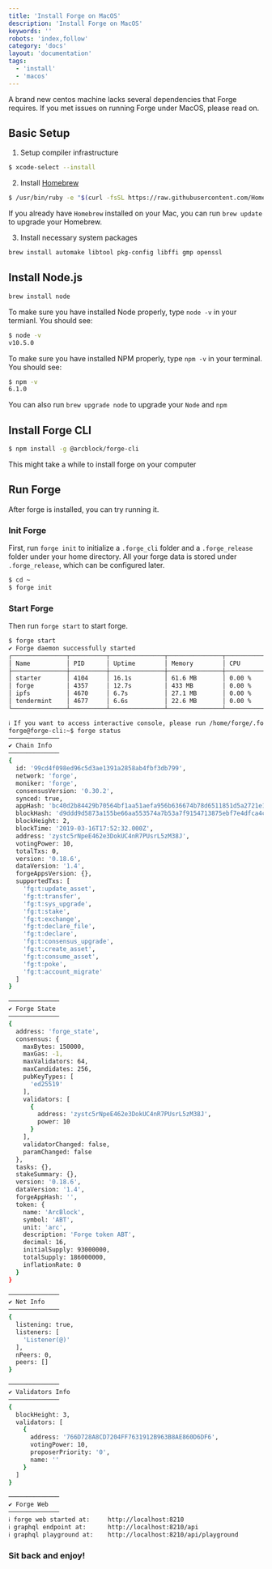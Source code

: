 ```yaml
---
title: 'Install Forge on MacOS'
description: 'Install Forge on MacOS'
keywords: ''
robots: 'index,follow'
category: 'docs'
layout: 'documentation'
tags:
  - 'install'
  - 'macos'
---
```


A brand new centos machine lacks several dependencies that Forge requires. If you met issues on running Forge under MacOS, please read on.

## Basic Setup

1. Setup compiler infrastructure

```bash
$ xcode-select --install
```

2. Install [Homebrew](https://brew.sh/)

```bash
$ /usr/bin/ruby -e "$(curl -fsSL https://raw.githubusercontent.com/Homebrew/install/master/install)"
```

If you already have `Homebrew` installed on your Mac, you can run `brew update` to upgrade your Homebrew.

3. Install necessary system packages

```bash
brew install automake libtool pkg-config libffi gmp openssl
```

## Install Node.js

```bash
brew install node
```

To make sure you have installed Node properly, type `node -v` in your termianl. You should see:

```bash
$ node -v
v10.5.0
```

To make sure you have installed NPM properly, type `npm -v` in your terminal. You should see:

```bash
$ npm -v
6.1.0
```

You can also run `brew upgrade node` to upgrade your `Node` and `npm`

## Install Forge CLI

```bash
$ npm install -g @arcblock/forge-cli
```

This might take a while to install forge on your computer

## Run Forge

After forge is installed, you can try running it.

### Init Forge

First, run `forge init` to initialize a `.forge_cli` folder and a `.forge_release` folder under your home directory. All your forge data is stored under `.forge_release`, which can be configured later.

```bash
$ cd ~
$ forge init
```

### Start Forge

Then run `forge start` to start forge.

```bash
$ forge start
✔ Forge daemon successfully started
┌───────────────┬──────────┬───────────────┬───────────────┬────────────────────┐
│ Name          │ PID      │ Uptime        │ Memory        │ CPU                │
├───────────────┼──────────┼───────────────┼───────────────┼────────────────────┤
│ starter       │ 4104     │ 16.1s         │ 61.6 MB       │ 0.00 %             │
│ forge         │ 4357     │ 12.7s         │ 433 MB        │ 0.00 %             │
│ ipfs          │ 4670     │ 6.7s          │ 27.1 MB       │ 0.00 %             │
│ tendermint    │ 4677     │ 6.6s          │ 22.6 MB       │ 0.00 %             │
└───────────────┴──────────┴───────────────┴───────────────┴────────────────────┘

ℹ If you want to access interactive console, please run /home/forge/.forge_cli/release/forge/0.18.6/bin/forge remote_console
forge@forge-cli:~$ forge status
──────────────
✔ Chain Info
──────────────
{
  id: '99cd4f098ed96c5d3ae1391a2858ab4fbf3db799',
  network: 'forge',
  moniker: 'forge',
  consensusVersion: '0.30.2',
  synced: true,
  appHash: 'bc40d2b84429b70564bf1aa51aefa956b636674b78d6511851d5a2721e151cb3',
  blockHash: 'd9ddd9d5873a155be66aa553574a7b53a7f9154713875ebf7e4dfca4cd526798',
  blockHeight: 2,
  blockTime: '2019-03-16T17:52:32.000Z',
  address: 'zystc5rNpeE462e3DokUC4nR7PUsrL5zM38J',
  votingPower: 10,
  totalTxs: 0,
  version: '0.18.6',
  dataVersion: '1.4',
  forgeAppsVersion: {},
  supportedTxs: [
    'fg:t:update_asset',
    'fg:t:transfer',
    'fg:t:sys_upgrade',
    'fg:t:stake',
    'fg:t:exchange',
    'fg:t:declare_file',
    'fg:t:declare',
    'fg:t:consensus_upgrade',
    'fg:t:create_asset',
    'fg:t:consume_asset',
    'fg:t:poke',
    'fg:t:account_migrate'
  ]
}

──────────────
✔ Forge State
──────────────
{
  address: 'forge_state',
  consensus: {
    maxBytes: 150000,
    maxGas: -1,
    maxValidators: 64,
    maxCandidates: 256,
    pubKeyTypes: [
      'ed25519'
    ],
    validators: [
      {
        address: 'zystc5rNpeE462e3DokUC4nR7PUsrL5zM38J',
        power: 10
      }
    ],
    validatorChanged: false,
    paramChanged: false
  },
  tasks: {},
  stakeSummary: {},
  version: '0.18.6',
  dataVersion: '1.4',
  forgeAppHash: '',
  token: {
    name: 'ArcBlock',
    symbol: 'ABT',
    unit: 'arc',
    description: 'Forge token ABT',
    decimal: 16,
    initialSupply: 93000000,
    totalSupply: 186000000,
    inflationRate: 0
  }
}

──────────────
✔ Net Info
──────────────
{
  listening: true,
  listeners: [
    'Listener(@)'
  ],
  nPeers: 0,
  peers: []
}

──────────────
✔ Validators Info
──────────────
{
  blockHeight: 3,
  validators: [
    {
      address: '766D728A8CD7204FF7631912B963B8AE860D6DF6',
      votingPower: 10,
      proposerPriority: '0',
      name: ''
    }
  ]
}

──────────────
✔ Forge Web
──────────────
ℹ forge web started at:     http://localhost:8210
ℹ graphql endpoint at:      http://localhost:8210/api
ℹ graphql playground at:    http://localhost:8210/api/playground
```

### Sit back and enjoy!
